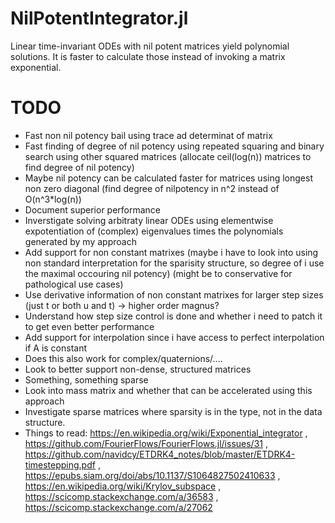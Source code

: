 # NilPotentIntegrator.jl
Linear time-invariant ODEs with nil potent matrices yield polynomial solutions. It is faster to calculate those instead of invoking a matrix exponential.


# TODO

 - Fast non nil potency bail using trace ad determinat of matrix
 - Fast finding of degree of nil potency using repeated squaring and binary search using other squared matrices (allocate ceil(log(n)) matrices to find degree of nil potency)
 - Maybe nil potency can be calculated faster for matrices using longest non zero diagonal (find degree of nilpotency in n^2 instead of O(n^3*log(n))
 - Document superior performance
 - Inverstigate solving arbitraty linear ODEs using elementwise expotentiation of (complex) eigenvalues times the polynomials generated by my approach 
 - Add support for non constant matrixes (maybe i have to look into using non standard interpretation for the sparisity structure, so degree of i use the maximal occouring nil potency) (might be to conservative for pathological use cases)
 - Use derivative information of non constant matrixes for larger step sizes (just t or both u and t) -> higher order magnus?
 - Understand how step size control is done and whether i need to patch it to get even better performance
 - Add support for interpolation since i have access to perfect interpolation if A is constant
 - Does this also work for complex/quaternions/....
 - Look to better support non-dense, structured matrices
 - Something, something sparse
 - Look into mass matrix and whether that can be accelerated using this approach
 - Investigate sparse matrices where sparsity is in the type, not in the data structure.
 - Things to read: https://en.wikipedia.org/wiki/Exponential_integrator , https://github.com/FourierFlows/FourierFlows.jl/issues/31 , https://github.com/navidcy/ETDRK4_notes/blob/master/ETDRK4-timestepping.pdf , https://epubs.siam.org/doi/abs/10.1137/S1064827502410633 , https://en.wikipedia.org/wiki/Krylov_subspace , https://scicomp.stackexchange.com/a/36583 , https://scicomp.stackexchange.com/a/27062
